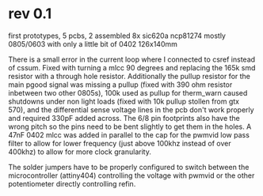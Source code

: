 # rev 0.1

first prototypes, 5 pcbs, 2 assembled
8x sic620a
ncp81274
mostly 0805/0603 with only a little bit of 0402
126x140mm

There is a small error in the current loop where I connected to csref instead of cssum. Fixed with turning a mlcc 90 degrees and replacing the 165k smd resistor with a through hole resistor. Additionally the pullup resistor for the main pgood signal was missing a pullup (fixed with 390 ohm resistor inbetween two other 0805s), 100k used as pullup for therm_warn caused shutdowns under non light loads (fixed with 10k pullup stollen from gtx 570), and the differential sense voltage lines in the pcb don't work properly and required 330pF added across. The 6/8 pin footprints also have the wrong pitch so the pins need to be bent slightly to get them in the holes. A 47nF 0402 mlcc was added in parallel to the cap for the pwmvid low pass filter to allow for lower frequency (just above 100khz instead of over 400khz) to allow for more clock granularity. 

The solder jumpers have to be properly configured to switch between the microcontroller (attiny404) controlling the voltage with pwmvid or the other potentiometer directly controlling refin. 
